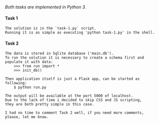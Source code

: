 *Both tasks are implemented in Python 3.*

#### Task 1
    The solution is in the `task-1.py` script.
    Running it is as simple as executing 'python task-1.py' in the shell.

#### Task 2
    The data is stored in Sqlite database ('main.db').
    To run the solution it is necessary to create a schema first and
    populate it with data:
        >>> from run import *
        >>> init_db()

    Then application itself is just a Flask app, can be started as following:
        $ python run.py

    The output will be available at the port 5000 of localhost.
    Due to the lack of time i decided to skip CSS and JS scripting,
    they are both pretty simple in this case.

    I had no time to comment Task 2 well, if you need more comments,
    please, let me know.


